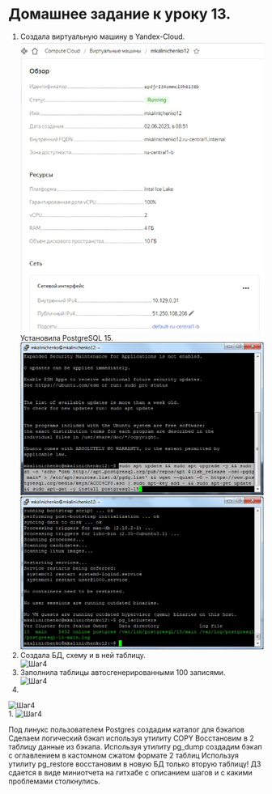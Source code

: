 # Домашнее задание к уроку 13. #   
1. Создала виртуальную машину в Yandex-Cloud.  
![Шаг4](/12_1_create_vm.jpg)  
Установила PostgreSQL 15.   
![Шаг4](/12_2_inst_postgre.jpg)  
![Шаг4](/12_3_postgre_ok.jpg)  
1. Создала БД, схему и в ней таблицу.   
![Шаг4](/.jpg)  
1. Заполнила таблицы автосгенерированными 100 записями.   
![Шаг4](/.jpg)  
1. 
![Шаг4](/.jpg)  
1. 
![Шаг4](/.jpg)  




Под линукс пользователем Postgres создадим каталог для бэкапов
Сделаем логический бэкап используя утилиту COPY
Восстановим в 2 таблицу данные из бэкапа.
Используя утилиту pg_dump создадим бэкап с оглавлением в кастомном сжатом формате 2 таблиц
Используя утилиту pg_restore восстановим в новую БД только вторую таблицу!
ДЗ сдается в виде миниотчета на гитхабе с описанием шагов и с какими проблемами столкнулись.
